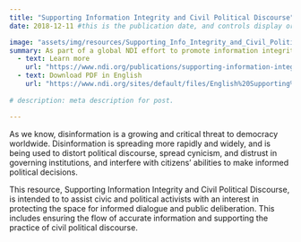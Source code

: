 ```yaml
---
title: "Supporting Information Integrity and Civil Political Discourse"
date: 2018-12-11 #this is the publication date, and controls display order.

image: "assets/img/resources/Supporting_Info_Integrity_and_Civil_Political.png"
summary: As part of a global NDI effort to promote information integrity, NDI developed an awareness-raising resource for distribution to NDI staff and local partners.
  - text: Learn more
    url: "https://www.ndi.org/publications/supporting-information-integrity-and-civil-political-discourse" 
  - text: Download PDF in English
    url: "https://www.ndi.org/sites/default/files/English%20Supporting%20Information%20Integrity.pdf"
    
# description: meta description for post.

---
```

As we know, disinformation is a growing and critical threat to democracy worldwide. Disinformation is spreading more rapidly and widely, and is being used to distort political discourse, spread cynicism, and distrust in governing institutions, and interfere with citizens’ abilities to make informed political decisions. 

This resource, Supporting Information Integrity and Civil Political Discourse, is intended to to assist civic and political activists with an interest in protecting the space for informed dialogue and public deliberation. This includes ensuring the flow of accurate information and supporting the practice of civil political discourse.
